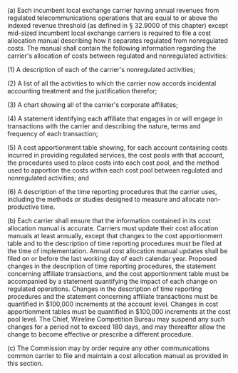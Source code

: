 (a) Each incumbent local exchange carrier having annual revenues from regulated telecommunications operations that are equal to or above the indexed revenue threshold (as defined in § 32.9000 of this chapter) except mid-sized incumbent local exchange carriers is required to file a cost allocation manual describing how it separates regulated from nonregulated costs. The manual shall contain the following information regarding the carrier's allocation of costs between regulated and nonregulated activities:

(1) A description of each of the carrier's nonregulated activities;

(2) A list of all the activities to which the carrier now accords incidental accounting treatment and the justification therefor;

(3) A chart showing all of the carrier's corporate affiliates;

(4) A statement identifying each affiliate that engages in or will engage in transactions with the carrier and describing the nature, terms and frequency of each transaction;

(5) A cost apportionment table showing, for each account containing costs incurred in providing regulated services, the cost pools with that account, the procedures used to place costs into each cost pool, and the method used to apportion the costs within each cost pool between regulated and nonregulated activities; and

(6) A description of the time reporting procedures that the carrier uses, including the methods or studies designed to measure and allocate non-productive time.

(b) Each carrier shall ensure that the information contained in its cost allocation manual is accurate. Carriers must update their cost allocation manuals at least annually, except that changes to the cost apportionment table and to the description of time reporting procedures must be filed at the time of implementation. Annual cost allocation manual updates shall be filed on or before the last working day of each calendar year. Proposed changes in the description of time reporting procedures, the statement concerning affiliate transactions, and the cost apportionment table must be accompanied by a statement quantifying the impact of each change on regulated operations. Changes in the description of time reporting procedures and the statement concerning affiliate transactions must be quantified in $100,000 increments at the account level. Changes in cost apportionment tables must be quantified in $100,000 increments at the cost pool level. The Chief, Wireline Competition Bureau may suspend any such changes for a period not to exceed 180 days, and may thereafter allow the change to become effective or prescribe a different procedure.

(c) The Commission may by order require any other communications common carrier to file and maintain a cost allocation manual as provided in this section.

